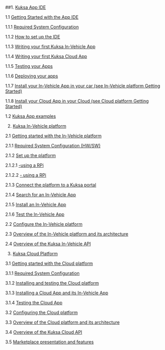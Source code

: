 ##1. [Kuksa App IDE](../kuksa.md)

1.1 [Getting Started with the App IDE]()

1.1.1 [Required System Configuration]()

1.1.2 [How to set up the IDE]()

1.1.3 [Writing your first Kuksa In-Vehicle App]()

1.1.4 [Writing your first Kuksa Cloud App]()

1.1.5 [Testing your Apps]()

1.1.6 [Deploying your apps]()

1.1.7 [Install your In-Vehicle App in your car (see In-Vehicle platform Getting Started)]()

1.1.8 [Install your Cloud App in your Cloud (see Cloud platform Getting Started)]()

1.2 [Kuksa App examples]()

2. [Kuksa In-Vehicle platform]()

2.1 [Getting started with the In-Vehicle platform]()

2.1.1 [Required System Configuration (HW/SW)]()

2.1.2 [Set up the platform]()

2.1.2.1 [-using a RPi]()

2.1.2.2 [- using a RPi]()

2.1.3 [Connect the platform to a Kuksa portal]()

2.1.4 [Search for an In-Vehicle App]()

2.1.5 [Install an In-Vehicle App]()

2.1.6 [Test the In-Vehicle App]()

2.2 [Configure the In-Vehicle platform]()

2.3 [Overview of the In-Vehicle platform and its architecture]()

2.4 [Overview of the Kuksa In-Vehicle API]()

3. [Kuksa Cloud Platform]()

3.1 [Getting started with the Cloud platform]()

3.1.1 [Required System Configuration]()

3.1.2 [Installing and testing the Cloud platform]()

3.1.3 [Installing a Cloud App and its In-Vehicle App]()

3.1.4 [Testing the Cloud App]()

3.2 [Configuring the Cloud platform]()

3.3 [Overview of the Cloud platform and its architecture]()

3.4 [Overview of the Kuksa Cloud API]()

3.5 [Marketplace presentation and features]()
